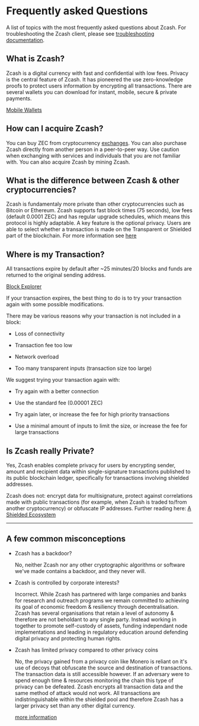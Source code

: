 # Frequently asked Questions

A list of topics with the most frequently asked questions about Zcash. For troubleshooting the Zcash client, please see [troubleshooting documentation](https://zcash.readthedocs.io/en/latest/rtd_pages/troubleshooting_guide.html).

## What is Zcash?

Zcash is a digital currency with fast and confidential with low fees. Privacy is the central feature of Zcash. It has pioneered the use zero-knowledge proofs to protect users information by encrypting all transactions. There are several wallets you can download for instant, mobile, secure & private payments.

[Mobile Wallets](https://z.cash/wallets/)


## How can I acquire Zcash?

You can buy ZEC from cryptocurrency [exchanges](https://z.cash/exchanges). You can also purchase Zcash directly from another person in a peer-to-peer way. Use caution when exchanging with services and individuals that you are not familiar with. You can also acquire Zcash by mining Zcash. 


## What is the difference between Zcash & other cryptocurrencies?

Zcash is fundamentaly more private than other cryptocurrencies such as Bitcoin or Ethereum. Zcash supports fast block times (75 seconds), low fees (default 0.0001 ZEC) and has regular upgrade schedules, which means this protocol is highly adaptable. A key feature is the optional privacy. Users are able to select whether a transaction is made on the Transparent or Shielded part of the blockchain. For more information see [here](https://bitzecbzc.github.io/blog/shielded-ecosystem/index.html)

## Where is my Transaction?


All transactions expire by default after ~25 minutes/20 blocks and funds are returned to the original sending address. 

[Block Explorer](https://zcashblockexplorer.com)

If your transaction expires, the best thing to do is to try your transaction again with some possible modifications.

There may be various reasons why your transaction is not included in a block:

+ Loss of connectivity


+ Transaction fee too low


+ Network overload


+ Too many transparent inputs (transaction size too large)


We suggest trying your transaction again with:

+ Try again with a better connection


+ Use the standard fee (0.00001 ZEC)


+ Try again later, or increase the fee for high priority transactions


+ Use a minimal amount of inputs to limit the size, or increase the fee for large transactions



## Is Zcash really Private?

Yes, Zcash enables complete privacy for users by encrypting sender, amount and recipient data within single-signature transactions published to its public blockchain ledger, specifically for transactions involving shielded addresses. 

Zcash does not: encrypt data for multisignature, protect against correlations made with public transactions (for example, when Zcash is traded to/from another cryptocurrency) or obfuscate IP addresses. Further reading here: [A Shielded Ecosystem](https://electriccoin.co/blog/shielded-ecosystem)

___


## A few common misconceptions

+ Zcash has a backdoor?

  No, neither Zcash nor any other cryptographic algorithms or software we've made contains a backdoor, and they never will. 


+ Zcash is controlled by corporate interests?

   Incorrect. While Zcash has partnered with large companies and banks for research and outreach programs we remain committed to achieving its goal of    economic freedom & resiliency through decentralisation. Zcash has several organisations that retain a level of autonomy & therefore are not beholdant to any single party. Instead working in together to promote self-custody of assets, funding independant node implementations and leading in regulatory education around defending digital privacy and protecting human rights. 




+ Zcash has limited privacy compared to other privacy coins
   
    No, the privacy gained from a privacy coin like Monero is reliant on it's use of decoys that obfuscate the source and destination of transactions. The transaction data is still accessible however. If an adversary were to spend enough time & resources monitoring the chain this type of privacy can be defeated. Zcash encrypts all transaction data and the same method of attack would not work. All transactions are indistringuishable within the shielded pool and therefore Zcash has a larger privacy set than any other digital currency. 

   [more information](https://electriccoin.co/blog/not-private-enough-mixers-and-decoys-wont-protect-you-for-long/)
